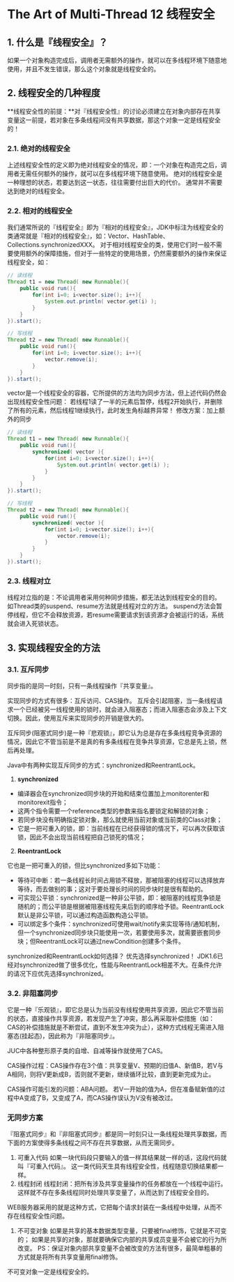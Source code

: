 # The Art of Multi-Thread 12 线程安全

## 1. 什么是『线程安全』？

如果一个对象构造完成后，调用者无需额外的操作，就可以在多线程环境下随意地使用，并且不发生错误，那么这个对象就是线程安全的。



## 2. 线程安全的几种程度

**线程安全性的前提：**对『线程安全性』的讨论必须建立在对象内部存在共享变量这一前提，若对象在多条线程间没有共享数据，那这个对象一定是线程安全的！



### 2.1. 绝对的线程安全

上述线程安全性的定义即为绝对线程安全的情况，即：一个对象在构造完之后，调用者无需任何额外的操作，就可以在多线程环境下随意使用。 
绝对的线程安全是一种理想的状态，若要达到这一状态，往往需要付出巨大的代价。 
通常并不需要达到绝对的线程安全。



### 2.2. 相对的线程安全

我们通常所说的『线程安全』即为『相对的线程安全』，JDK中标注为线程安全的类通常就是『相对的线程安全』，如：Vector、HashTable、Collections.synchronizedXXX。 
对于相对线程安全的类，使用它们时一般不需要使用额外的保障措施，但对于一些特定的使用场景，仍然需要额外的操作来保证线程安全，如：

```java
// 读线程
Thread t1 = new Thread( new Runnable(){
    public void run(){
        for(int i=0; i<vector.size(); i++){
            System.out.println( vector.get(i) );
        }
    }
}).start();

// 写线程
Thread t2 = new Thread( new Runnable(){
    public void run(){
        for(int i=0; i<vector.size(); i++){
            vector.remove(i);
        }
    }
}).start();
```

vector是一个线程安全的容器，它所提供的方法均为同步方法，但上述代码仍然会出现线程安全性问题： 
若线程1读了一半的元素后暂停，线程2开始执行，并删除了所有的元素，然后线程1继续执行，此时发生角标越界异常！ 
修改方案：加上额外的同步

```java
// 读线程
Thread t1 = new Thread( new Runnable(){
    public void run(){
        synchronized( vector ){
            for(int i=0; i<vector.size(); i++){
                System.out.println( vector.get(i) );
            }
        }
    }
}).start();

// 写线程
Thread t2 = new Thread( new Runnable(){
    public void run(){
        synchronized( vector ){
            for(int i=0; i<vector.size(); i++){
                vector.remove(i);
            }
        }
    }
}).start();
```



### 2.3. 线程对立

线程对立指的是：不论调用者采用何种同步措施，都无法达到线程安全的目的。 
如Thread类的suspend、resume方法就是线程对立的方法。 
suspend方法会暂停线程，但它不会释放资源，若resume需要请求到该资源才会被运行的话，系统就会进入死锁状态。





## 3. 实现线程安全的方法

### 3.1. 互斥同步

同步指的是同一时刻，只有一条线程操作『共享变量』。

实现同步的方式有很多：互斥访问、CAS操作。 互斥会引起阻塞，当一条线程请求一个已经被另一线程使用的锁时，就会进入阻塞态；而进入阻塞态会涉及上下文切换。因此，使用互斥来实现同步的开销是很大的。

互斥同步(阻塞式同步)是一种『悲观锁』，即它认为总是存在多条线程竞争资源的情况，因此它不管当前是不是真的有多条线程在竞争共享资源，它总是先上锁，然后再处理。



Java中有两种实现互斥同步的方式：synchronized和ReentrantLock。

1. **synchronized** 

- 编译器会在synchronized同步块的开始和结束位置加上monitorenter和monitorexit指令；
- 这两个指令需要一个reference类型的参数来指名要锁定和解锁的对象；
- 若同步块没有明确指定锁对象，那么就使用当前对象或当前类的Class对象；
- 它是一把可重入的锁，即：当前线程在已经获得锁的情况下，可以再次获取该锁，因此不会出现当前线程把自己锁死的情况；

2. **ReentrantLock** 

它也是一把可重入的锁，但比synchronized多如下功能： 

- 等待可中断：若一条线程长时间占用锁不释放，那被阻塞的线程可以选择放弃等待，而去做别的事；这对于要处理长时间的同步块时是很有帮助的。
- 可实现公平锁：synchronized是一种非公平锁，即：被阻塞的线程竞争锁是随机的；而公平锁是根据被阻塞线程先来后到的顺序给予锁。ReentrantLock默认是非公平锁，可以通过构造函数构造公平锁。
- 可以绑定多个条件：synchronized可使用wait/notify来实现等待/通知机制，但一个synchronized同步块只能使用一次，若要使用多次，就需要嵌套同步块；但ReentrantLock可以通过newCondition创建多个条件。



synchronized和ReentrantLock如何选择？ 
优先选择synchronized！ 
JDK1.6已经对synchronized做了很多优化，性能与ReentrantLock相差不大。在条件允许的请况下应优先选择synchronized。



### 3.2. 非阻塞同步

它是一种『乐观锁』，即它总是认为当前没有线程使用共享资源，因此它不管当前的状态，直接操作共享资源，若发现产生了冲突，那么再采取补偿措施（如：CAS的补偿措施就是不断尝试，直到不发生冲突为止），这种方式线程无需进入阻塞态(挂起态)，因此称为『非阻塞同步』。

JUC中各种整形原子类的自增、自减等操作就使用了CAS。

CAS操作过程：CAS操作存在3个值：共享变量V、预期的旧值A、新值B，若V与A相同，则将V更新成B，否则就不更新，继续循环比较，直到更新完成为止。

CAS操作可能引发的问题：ABA问题。 
若V一开始的值为A，但在准备赋新值的过程中A变成了B，又变成了A，而CAS操作误认为V没有被改过。





### 无同步方案

『阻塞式同步』和『非阻塞式同步』都是同一时刻只让一条线程处理共享数据，而下面的方案使得多条线程之间不存在共享数据，从而无需同步。

1. 可重入代码 
   如果一块代码段只要输入的值一样其结果就一样的话，这段代码就叫『可重入代码』。 
   这一类代码天生具有线程安全性，线程随意切换结果都一样。
2. 线程封闭 
   线程封闭：把所有涉及共享变量操作的任务都放在一个线程中运行。 
   这样就不存在多条线程同时处理共享变量了，从而达到了线程安全目的。



WEB服务器采用的就是这种方式，它把每个请求封装在一条线程中处理，从而不存在线程安全性问题。

1. 不可变对象 
   如果是共享的基本数据类型变量，只要被final修饰，它就是不可变的； 
   如果是共享的对象，那就要确保它内部的共享成员变量不会被它的行为所改变。 
   PS：保证对象内部共享变量不会被改变的方法有很多，最简单粗暴的方式就是将所有共享变量用final修饰。

不可变对象一定是线程安全的。











